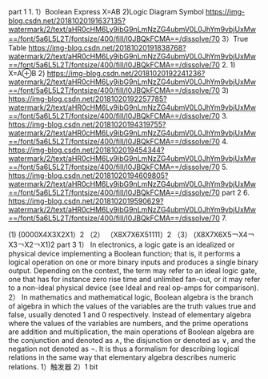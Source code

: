 part 1
1.
1）Boolean Express
X=AB
2)Logic Diagram Symbol
https://img-blog.csdn.net/20181020191637135?watermark/2/text/aHR0cHM6Ly9ibG9nLmNzZG4ubmV0L0JhYm9vbjUxMw==/font/5a6L5L2T/fontsize/400/fill/I0JBQkFCMA==/dissolve/70
3）True Table
https://img-blog.csdn.net/20181020191838768?watermark/2/text/aHR0cHM6Ly9ibG9nLmNzZG4ubmV0L0JhYm9vbjUxMw==/font/5a6L5L2T/fontsize/400/fill/I0JBQkFCMA==/dissolve/70
2. 
1)
X=A⊕B
2)
https://img-blog.csdn.net/20181020192241236?watermark/2/text/aHR0cHM6Ly9ibG9nLmNzZG4ubmV0L0JhYm9vbjUxMw==/font/5a6L5L2T/fontsize/400/fill/I0JBQkFCMA==/dissolve/70
3)
https://img-blog.csdn.net/20181020192257785?watermark/2/text/aHR0cHM6Ly9ibG9nLmNzZG4ubmV0L0JhYm9vbjUxMw==/font/5a6L5L2T/fontsize/400/fill/I0JBQkFCMA==/dissolve/70
3.
https://img-blog.csdn.net/20181020194319755?watermark/2/text/aHR0cHM6Ly9ibG9nLmNzZG4ubmV0L0JhYm9vbjUxMw==/font/5a6L5L2T/fontsize/400/fill/I0JBQkFCMA==/dissolve/70
4.
https://img-blog.csdn.net/2018102019454344?watermark/2/text/aHR0cHM6Ly9ibG9nLmNzZG4ubmV0L0JhYm9vbjUxMw==/font/5a6L5L2T/fontsize/400/fill/I0JBQkFCMA==/dissolve/70
5.
https://img-blog.csdn.net/20181020194609805?watermark/2/text/aHR0cHM6Ly9ibG9nLmNzZG4ubmV0L0JhYm9vbjUxMw==/font/5a6L5L2T/fontsize/400/fill/I0JBQkFCMA==/dissolve/70
part 2
6.
https://img-blog.csdn.net/2018102019590629?watermark/2/text/aHR0cHM6Ly9ibG9nLmNzZG4ubmV0L0JhYm9vbjUxMw==/font/5a6L5L2T/fontsize/400/fill/I0JBQkFCMA==/dissolve/70
7.

(1)
(0000X4X3X2X1）2
（2）
（X8X7X6X51111）2
（3）
  (X8X7X6X5￢X4￢X3￢X2￢X1)2
  part 3
  1）
  In electronics, a logic gate is an idealized or physical device implementing a Boolean function; that is, it performs a logical operation on one or more binary inputs and produces a single binary output. Depending on the context, the term may refer to an ideal logic gate, one that has for instance zero rise time and unlimited fan-out, or it may refer to a non-ideal physical device (see Ideal and real op-amps for comparison).
  2）
In mathematics and mathematical logic, Boolean algebra is the branch of algebra in which the values of the variables are the truth values true and false, usually denoted 1 and 0 respectively. Instead of elementary algebra where the values of the variables are numbers, and the prime operations are addition and multiplication, the main operations of Boolean algebra are the conjunction and denoted as ∧, the disjunction or denoted as ∨, and the negation not denoted as ¬. It is thus a formalism for describing logical relations in the same way that elementary algebra describes numeric relations.
1）触发器
2）1 bit
